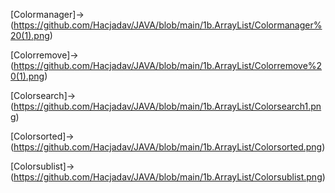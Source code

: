 [Colormanager]->(https://github.com/Hacjadav/JAVA/blob/main/1b.ArrayList/Colormanager%20(1).png)

[Colorremove]->(https://github.com/Hacjadav/JAVA/blob/main/1b.ArrayList/Colorremove%20(1).png)

[Colorsearch]->(https://github.com/Hacjadav/JAVA/blob/main/1b.ArrayList/Colorsearch1.png)

[Colorsorted]->(https://github.com/Hacjadav/JAVA/blob/main/1b.ArrayList/Colorsorted.png)

[Colorsublist]->(https://github.com/Hacjadav/JAVA/blob/main/1b.ArrayList/Colorsublist.png)
